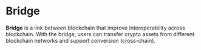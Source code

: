 # Bridge

**Bridge** is a link between blockchain that improve interoperability across blockchain. With the bridge, users can transfer crypto assets from different blockchain networks and support conversion \(cross-chain\).

